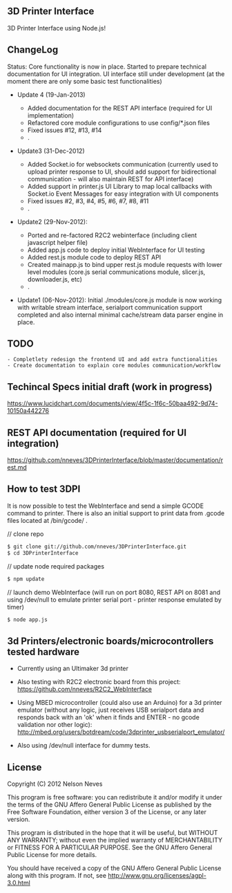 3D Printer Interface
--------------------

3D Printer Interface using Node.js!

ChangeLog
---------
Status: Core functionality is now in place. Started to prepare technical documentation for UI integration.
UI interface still under development (at the moment there are only some basic test functionalities)

* Update 4 (19-Jan-2013)
    - Added documentation for the REST API interface (required for UI implementation)
    - Refactored core module configurations to use config/*.json files
    - Fixed issues #12, #13, #14
    - .

* Update3 (31-Dec-2012)
    - Added Socket.io for websockets communication (currently used to upload printer response to UI, should add support for bidirectional communication - will also maintain REST for API interface)
    - Added support in printer.js UI Library to map local callbacks with Socket.io Event Messages for easy integration with UI components
    - Fixed issues #2, #3, #4, #5, #6, #7, #8, #11
    - .

* Update2 (29-Nov-2012): 
    - Ported and re-factored R2C2 webinterface (including client javascript helper file)
    - Added app.js code to deploy initial WebInterface for UI testing
    - Added rest.js module code to deploy REST API
    - Created mainapp.js to bind upper rest.js module requests with lower level modules (core.js serial communications module, slicer.js, downloader.js, etc)
    - .

* Update1 (06-Nov-2012): 
Initial ./modules/core.js module is now working with writable stream interface, serialport communication support completed and also internal minimal cache/stream data parser engine in place.

TODO
----
    - Completlety redesign the frontend UI and add extra functionalities
    - Create documentation to explain core modules communication/workflow

Techincal Specs initial draft (work in progress)
-----------------------------
https://www.lucidchart.com/documents/view/4f5c-1f6c-50baa492-9d74-10150a442276

REST API documentation (required for UI integration)
-----------------------
 https://github.com/nneves/3DPrinterInterface/blob/master/documentation/rest.md

How to test 3DPI
----------------

It is now possible to test the WebInterface and send a simple GCODE command to printer. There is also an initial support to print data from .gcode files located at /bin/gcode/ .

// clone repo
```bash
$ git clone git://github.com/nneves/3DPrinterInterface.git
$ cd 3DPrinterInterface
```

// update node required packages
```bash
$ npm update
```

// launch demo WebInterface (will run on port 8080, REST API on 8081 and using /dev/null to emulate printer serial port - printer response emulated by timer)
```bash
$ node app.js
```

3d Printers/electronic boards/microcontrollers tested hardware
----------------------
* Currently using an Ultimaker 3d printer

* Also testing with R2C2 electronic board from this project: https://github.com/nneves/R2C2_WebInterface

* Using MBED microcontroller (could also use an Arduino) for a 3d printer emulator (without any logic, just receives USB serialport data and responds back with an 'ok' when it finds and ENTER - no gcode validation nor other logic):
http://mbed.org/users/botdream/code/3dprinter_usbserialport_emulator/

* Also using /dev/null interface for dummy tests.

License
----------------------
Copyright (C) 2012 Nelson Neves

This program is free software: you can redistribute it and/or modify
it under the terms of the GNU Affero General Public License as
published by the Free Software Foundation, either version 3 of the
License, or any later version.

This program is distributed in the hope that it will be useful,
but WITHOUT ANY WARRANTY; without even the implied warranty of
MERCHANTABILITY or FITNESS FOR A PARTICULAR PURPOSE.  See the
GNU Affero General Public License for more details.

You should have received a copy of the GNU Affero General Public License
along with this program.  If not, see http://www.gnu.org/licenses/agpl-3.0.html
